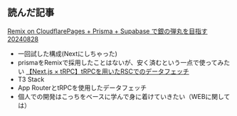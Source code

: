 ## 読んだ記事

[Remix on CloudflarePages + Prisma + Supabase で銀の弾丸を目指す 20240828](https://zenn.dev/mizchi/articles/remix-cloudflare-pages-supabase)
- 一回試した構成(Nextにしちゃった)
- prismaをRemixで採用したことはないが、安く済むという一点で使ってみたい
[【Next.js × tRPC】tRPCを用いたRSCでのデータフェッチ](https://zenn.dev/kiwichan101kg/articles/1d79197bf4eb4a)
- T3 Stack
- App RouterとtRPCを使用したデータフェッチ
- 個人での開発はこっちをベースに学んで身に着けていきたい（WEBに関しては）
